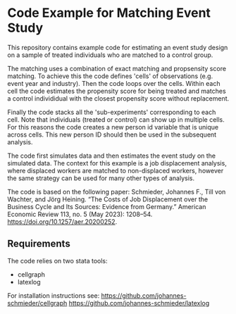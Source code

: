 # Code Example for Matching Event Study

This repository contains example code for estimating an event study design on a sample of treated individuals who are matched to a control group. 

The matching uses a combination of exact matching and propsensity score matching.  To achieve this the code defines 'cells' of observations (e.g. event year and industry). Then the code loops over the cells. Within each cell the code estimates the propensity score for being treated and matches a control individidual with the closest propensity score without replacement. 

Finally the code stacks all the 'sub-experiments' corresponding to each cell. Note that individuals (treated or control) can show up in multiple cells. For this reasons the code creates a new person id variable that is unique across cells. This new person ID should then be used in the subsequent analysis.

The code first simulates data and then estimates the event study on the simulated data. The context for this example is a job displacement analysis, where displaced workers are matched to non-displaced workers, however the same strategy can be used for many other types of analysis.

The code is based on the following paper:
Schmieder, Johannes F., Till von Wachter, and Jörg Heining. “The Costs of Job Displacement over the Business Cycle and Its Sources: Evidence from Germany.” American Economic Review 113, no. 5 (May 2023): 1208–54. https://doi.org/10.1257/aer.20200252.


## Requirements
The code relies on two stata tools:
- cellgraph 
- latexlog 

For installation instructions see:
https://github.com/johannes-schmieder/cellgraph
https://github.com/johannes-schmieder/latexlog


